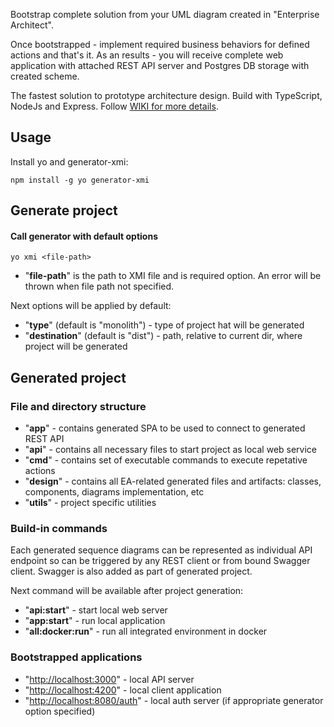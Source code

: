 Bootstrap complete solution from your UML diagram created in "Enterprise Architect".

Once bootstrapped - implement required business behaviors for defined actions and that's it. As an results - you will receive complete web application with attached REST API server and Postgres DB storage with created scheme.

The fastest solution to prototype architecture design. Build with TypeScript, NodeJs and Express. Follow [WIKI for more details](https://github.com/donvadicastro/generator-xmi/wiki).

## Usage
Install yo and generator-xmi:

```
npm install -g yo generator-xmi
```

## Generate project
#### Call generator with default options
```
yo xmi <file-path>
```

* "**file-path**" is the path to XMI file and is required option. An error will be thrown when file path not specified.

Next options will be applied by default:
* "**type**" (default is "monolith") - type of project hat will be generated
* "**destination**" (default is "dist") - path, relative to current dir, where project will be generated

## Generated project
### File and directory structure
* "**app**" - contains generated SPA to be used to connect to generated REST API
* "**api**" - contains all necessary files to start project as local web service
* "**cmd**" - contains set of executable commands to execute repetative actions
* "**design**" - contains all EA-related generated files and artifacts: classes, components, diagrams implementation, etc
* "**utils**" - project specific utilities

### Build-in commands
Each generated sequence diagrams can be represented as individual API endpoint so can be triggered by any REST client or from bound Swagger client. Swagger is also added as part of generated project.

Next command will be available after project generation:
* "**api:start**" - start local web server
* "**app:start**" - run local application
* "**all:docker:run**" - run all integrated environment in docker


### Bootstrapped applications
* "[http://localhost:3000](http://localhost:3000)" - local API server
* "[http://localhost:4200](http://localhost:4200)" - local client application
* "[http://localhost:8080/auth](http://localhost:8080/auth)" - local auth server (if appropriate generator option specified)


